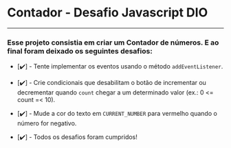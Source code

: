 # Contador - Desafio Javascript DIO
___

### Esse projeto consistia em criar um Contador de números. E ao final foram deixado os seguintes desafios:

- [:heavy_check_mark:] - Tente implementar os eventos usando o método `addEventListener`.

 - [:heavy_check_mark:] - Crie condicionais que desabilitam o botão de incrementar ou decrementar quando `count` chegar a um determinado valor (ex.: 0 <= count =< 10).

 - [:heavy_check_mark:] - Mude a cor do texto em `CURRENT_NUMBER` para vermelho quando o número for negativo.

- [:heavy_check_mark:] - Todos os desafios foram cumpridos!
